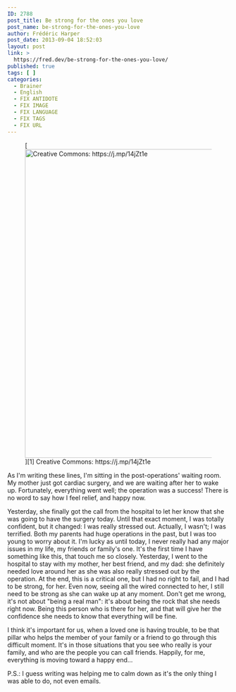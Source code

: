 ```yaml
---
ID: 2788
post_title: Be strong for the ones you love
post_name: be-strong-for-the-ones-you-love
author: Frédéric Harper
post_date: 2013-09-04 18:52:03
layout: post
link: >
  https://fred.dev/be-strong-for-the-ones-you-love/
published: true
tags: [ ]
categories:
  - Brainer
  - English
  - FIX ANTIDOTE
  - FIX IMAGE
  - FIX LANGUAGE
  - FIX TAGS
  - FIX URL
---
```

<figure>[<figcaption><img alt="Creative Commons: https://j.mp/14jZt1e" src="http://fred.dev/wp-content/uploads/2013/09/hospital.jpg" width="600" height="701" /></figcaption>][1] Creative Commons: https://j.mp/14jZt1e</figure>
As I'm writing these lines, I'm sitting in the post-operations' waiting room. My mother just got cardiac surgery, and we are waiting after her to wake up. Fortunately, everything went well; the operation was a success! There is no word to say how I feel relief, and happy now.

Yesterday, she finally got the call from the hospital to let her know that she was going to have the surgery today. Until that exact moment, I was totally confident, but it changed: I was really stressed out. Actually, I wasn't; I was terrified. Both my parents had huge operations in the past, but I was too young to worry about it. I'm lucky as until today, I never really had any major issues in my life, my friends or family's one. It's the first time I have something like this, that touch me so closely. Yesterday, I went to the hospital to stay with my mother, her best friend, and my dad: she definitely needed love around her as she was also really stressed out by the operation. At the end, this is a critical one, but I had no right to fail, and I had to be strong, for her. Even now, seeing all the wired connected to her, I still need to be strong as she can wake up at any moment. Don't get me wrong, it's not about "being a real man": it's about being the rock that she needs right now. Being this person who is there for her, and that will give her the confidence she needs to know that everything will be fine.

I think it's important for us, when a loved one is having trouble, to be that pillar who helps the member of your family or a friend to go through this difficult moment. It's in those situations that you see who really is your family, and who are the people you can call friends. Happily, for me, everything is moving toward a happy end...

P.S.: I guess writing was helping me to calm down as it's the only thing I was able to do, not even emails.

 [1]: http://fred.dev/wp-content/uploads/2013/09/hospital.jpg